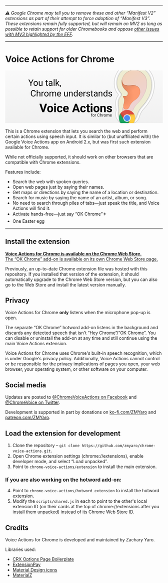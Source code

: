 --------

_⚠ Google Chrome may tell you to remove these and other “Manifest V2” extensions as part of their attempt to force adoption of “Manifest V3”.  These extensions remain fully supported, but will remain on MV2 as long as possible to retain support for older Chromebooks and oppose [other issues with MV3 highlighted by the EFF](https://www.eff.org/deeplinks/2021/12/googles-manifest-v3-still-hurts-privacy-security-innovation)._

--------

# Voice Actions for Chrome
<img src="https://raw.githubusercontent.com/ZMYaro/chrome-voice-actions/master/promo_graphics/cover_tw.png" width="960" alt="You talk, Chrome understands.  Voice Actions for Chrome.  An ear has a Chrome logo earring." />

This is a Chrome extension that lets you search the web and perform certain actions using speech input.  It is similar to (but unaffiliated with) the Google Voice Actions app on Android 2.x, but was first such extension available for Chrome.

While not officially supported, it should work on other browsers that are compatible with Chrome extensions.

Features include:
* Search the web with spoken queries.
* Open web pages just by saying their names.
* Get maps or directions by saying the name of a location or destination.
* Search for music by saying the name of an artist, album, or song.
* No need to search through piles of tabs—just speak the title, and Voice Actions will find it.
* Activate hands-free—just say “OK Chrome”✴️
* One Easter egg

--------

## Install the extension

**[Voice Actions for Chrome is available on the Chrome Web Store.](https://chrome.google.com/webstore/detail/hhpjefokaphndbbidpehikcjhldaklje)**  
[The “OK Chrome” add-on is available on its own Chrome Web Store page.](https://chrome.google.com/webstore/detail/gclpfolambnbjfeglhbjojolplnlpolg)

Previously, an up-to-date Chrome extension file was hosted with this repository.  If you installed that version of the extension, it should automatically upgrade to the Chrome Web Store version, but you can also go to the Web Store and install the latest version manually.

## Privacy

Voice Actions for Chrome **only** listens when the microphone pop-up is open.

The separate “OK Chrome” hotword add-on listens in the background and discards any detected speech that isn't “Hey Chrome”/“OK Chrome”.  You can disable or uninstall the add-on at any time and still continue using the main Voice Actions extension.

Voice Actions for Chrome uses Chrome's built-in speech recognition, which is under Google's privacy policy.  Additionally, Voice Actions cannot control or be responsible for the privacy implications of pages you open, your web browser, your operating system, or other software on your computer.

## Social media

Updates are posted to [@ChromeVoiceActions on Facebook](https://www.facebook.com/ChromeVoiceActions) and [@ChromeVoice on Twitter](https://twitter.com/ChromeVoice).

Development is supported in part by donations on [ko-fi.com/ZMYaro](https://ko-fi.com/ZMYaro) and [patreon.com/ZMYaro](https://patreon.com/ZMYaro).

## Load the extension for development

1. Clone the repository – `git clone https://github.com/zmyaro/chrome-voice-actions.git`.
2. Open Chrome extension settings (chrome://extensions), enable developer mode, and select “Load unpacked”.
3. Point to `chrome-voice-actions/extension` to install the main extension.

### If you are also working on the hotword add-on:
4. Point to `chrome-voice-actions/hotword_extension` to install the hotword extension.
5. Modify the `scripts/shared.js` in each to point to the other's local extension ID (on their cards at the top of chrome://extensions after you install them unpacked) instead of its Chrome Web Store ID.

## Credits

Voice Actions for Chrome is developed and maintained by Zachary Yaro.

Libraries used:
* [CRX Options Page Boilerplate](https://github.com/ZMYaro/crx-options-page)
* [ExtensionPay](https://extensionpay.com)
* [Material Design icons](https://material.io/resources/icons)
* [MaterialZ](https://materialz.dev)
